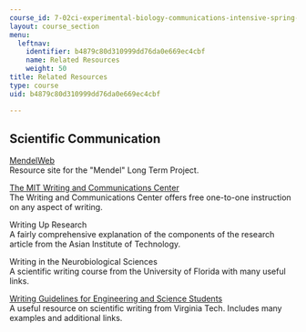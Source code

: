 ```yaml
---
course_id: 7-02ci-experimental-biology-communications-intensive-spring-2005
layout: course_section
menu:
  leftnav:
    identifier: b4879c80d310999dd76da0e669ec4cbf
    name: Related Resources
    weight: 50
title: Related Resources
type: course
uid: b4879c80d310999dd76da0e669ec4cbf

---
```


Scientific Communication
------------------------

[MendelWeb](http://www.mendelweb.org/)  
Resource site for the "Mendel" Long Term Project.

[The MIT Writing and Communications Center](http://web.mit.edu/writing/Center/index.html)  
The Writing and Communications Center offers free one-to-one instruction on any aspect of writing.

Writing Up Research  
A fairly comprehensive explanation of the components of the research article from the Asian Institute of Technology.

Writing in the Neurobiological Sciences  
A scientific writing course from the University of Florida with many useful links.

[Writing Guidelines for Engineering and Science Students](http://www.craftofscientificwriting.com/)  
A useful resource on scientific writing from Virginia Tech. Includes many examples and additional links.